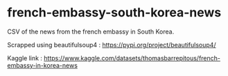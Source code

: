 # french-embassy-south-korea-news
CSV of the news from the french embassy in South Korea.


Scrapped using beautifulsoup4 : https://pypi.org/project/beautifulsoup4/

Kaggle link : https://www.kaggle.com/datasets/thomasbarrepitous/french-embassy-in-korea-news
